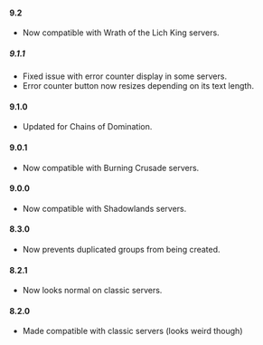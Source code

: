#### 9.2
* Now compatible with Wrath of the Lich King servers.

##### 9.1.1
* Fixed issue with error counter display in some servers.
* Error counter button now resizes depending on its text length.

#### 9.1.0
* Updated for Chains of Domination.

#### 9.0.1
* Now compatible with Burning Crusade servers.

#### 9.0.0
* Now compatible with Shadowlands servers.

#### 8.3.0
* Now prevents duplicated groups from being created.

#### 8.2.1
* Now looks normal on classic servers.

#### 8.2.0
* Made compatible with classic servers (looks weird though)
